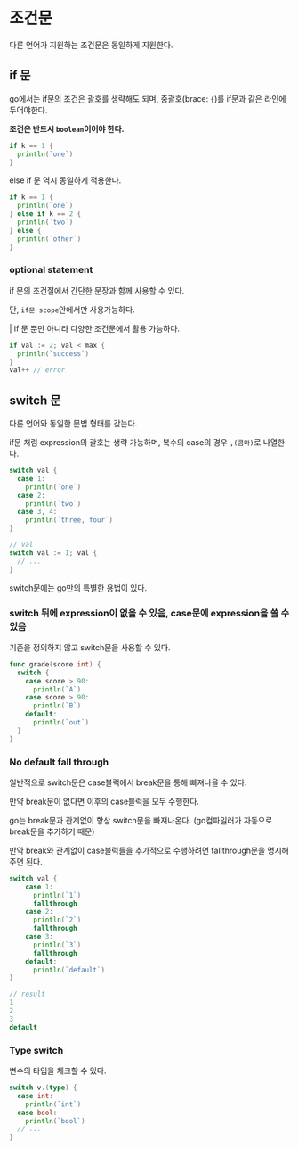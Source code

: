 # 조건문

다른 언어가 지원하는 조건문은 동일하게 지원한다.

## if 문

go에서는 if문의 조건은 괄호를 생략해도 되며, 중괄호(brace: `{`)를 if문과 같은 라인에 두어야한다.

**조건은 반드시 `boolean`이어야 한다.**

```go
if k == 1 {
  println(`one`)
}
```

else if 문 역시 동일하게 적용한다.

```go
if k == 1 {
  println(`one`)
} else if k == 2 {
  println(`two`)
} else {
  println(`other`)
}
```

### optional statement

if 문의 조건절에서 간단한 문장과 함께 사용할 수 있다.

단, `if문 scope`안에서만 사용가능하다.

| if 문 뿐만 아니라 다양한 조건문에서 활용 가능하다.

```go
if val := 2; val < max {
  println(`success`)
}
val++ // error
```

## switch 문

다른 언어와 동일한 문법 형태를 갖는다.

if문 처럼 expression의 괄호는 생략 가능하며, 복수의 case의 경우 `,(콤마)`로 나열한다.

```go
switch val {
  case 1:
    println(`one`)
  case 2:
    println(`two`)
  case 3, 4:
    println(`three, four`)
}

// val
switch val := 1; val {
  // ...
}
```

switch문에는 go만의 특별한 용법이 있다. 

### switch 뒤에 expression이 없을 수 있음, case문에 expression을 쓸 수 있음

기준을 정의하지 않고 switch문을 사용할 수 있다.

```go
func grade(score int) {
  switch {
    case score > 90:
      println(`A`)
    case score > 90:
      println(`B`)
    default:
      println(`out`)
  }
}
```

### No default fall through

일반적으로 switch문은 case블럭에서 break문을 통해 빠져나올 수 있다.

만약 break문이 없다면 이후의 case블럭을 모두 수행한다.

go는 break문과 관계없이 항상 switch문을 빠져나온다. (go컴파일러가 자동으로 break문을 추가하기 때문)

만약 break와 관계없이 case블럭들을 추가적으로 수행하려면 fallthrough문을 명시해주면 된다.

```go
switch val {
    case 1:
      println(`1`)
      fallthrough
    case 2:
      println(`2`)
      fallthrough
    case 3:
      println(`3`)
      fallthrough
    default:
      println(`default`)
}
```
```go
// result
1
2
3
default
```

### Type switch

변수의 타입을 체크할 수 있다.

```go
switch v.(type) {
  case int:
    println(`int`)
  case bool:
    println(`bool`)
  // ...
}
```
